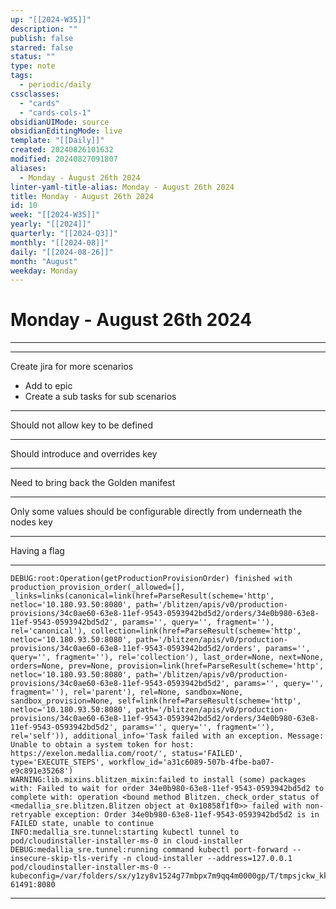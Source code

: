 ```yaml
---
up: "[[2024-W35]]"
description: ""
publish: false
starred: false
status: ""
type: note
tags:
  - periodic/daily
cssclasses:
  - "cards"
  - "cards-cols-1"
obsidianUIMode: source
obsidianEditingMode: live
template: "[[Daily]]"
created: 20240826101632
modified: 20240827091807
aliases:
  - Monday - August 26th 2024
linter-yaml-title-alias: Monday - August 26th 2024
title: Monday - August 26th 2024
id: 10
week: "[[2024-W35]]"
yearly: "[[2024]]"
quarterly: "[[2024-Q3]]"
monthly: "[[2024-08]]"
daily: "[[2024-08-26]]"
month: "August"
weekday: Monday
---
```


# Monday - August 26th 2024

---

---

Create jira for more scenarios

- Add to epic
- Create a sub tasks for sub scenarios

---

Should not allow key to be defined

---

Should introduce and overrides key

---

Need to bring back the Golden manifest

---

Only some values should be configurable directly from underneath the nodes key

---

Having a flag

---

```
DEBUG:root:Operation(getProductionProvisionOrder) finished with production_provision_order(_allowed=[], _links=links(canonical=link(href=ParseResult(scheme='http', netloc='10.180.93.50:8080', path='/blitzen/apis/v0/production-provisions/34c0ae60-63e8-11ef-9543-0593942bd5d2/orders/34e0b980-63e8-11ef-9543-0593942bd5d2', params='', query='', fragment=''), rel='canonical'), collection=link(href=ParseResult(scheme='http', netloc='10.180.93.50:8080', path='/blitzen/apis/v0/production-provisions/34c0ae60-63e8-11ef-9543-0593942bd5d2/orders', params='', query='', fragment=''), rel='collection'), last_order=None, next=None, orders=None, prev=None, provision=link(href=ParseResult(scheme='http', netloc='10.180.93.50:8080', path='/blitzen/apis/v0/production-provisions/34c0ae60-63e8-11ef-9543-0593942bd5d2', params='', query='', fragment=''), rel='parent'), rel=None, sandbox=None, sandbox_provision=None, self=link(href=ParseResult(scheme='http', netloc='10.180.93.50:8080', path='/blitzen/apis/v0/production-provisions/34c0ae60-63e8-11ef-9543-0593942bd5d2/orders/34e0b980-63e8-11ef-9543-0593942bd5d2', params='', query='', fragment=''), rel='self')), additional_info='Task failed with an exception. Message: Unable to obtain a system token for host: https://exelon.medallia.com/root/', status='FAILED', type='EXECUTE_STEPS', workflow_id='a31c6089-507b-4fbe-ba07-e9c891e35268')
WARNING:lib.mixins.blitzen_mixin:failed to install (some) packages with: Failed to wait for order 34e0b980-63e8-11ef-9543-0593942bd5d2 to complete with: operation <bound method Blitzen._check_order_status of <medallia_sre.blitzen.Blitzen object at 0x10858f1f0>> failed with non-retryable exception: Order 34e0b980-63e8-11ef-9543-0593942bd5d2 is in FAILED state, unable to continue
INFO:medallia_sre.tunnel:starting kubectl tunnel to pod/cloudinstaller-installer-ms-0 in cloud-installer
DEBUG:medallia_sre.tunnel:running command kubectl port-forward --insecure-skip-tls-verify -n cloud-installer --address=127.0.0.1 pod/cloudinstaller-installer-ms-0 --kubeconfig=/var/folders/sx/y1zy8v1524g77mbpx7m9qq4m0000gp/T/tmpsjckw_kk 61491:8080
```

---
